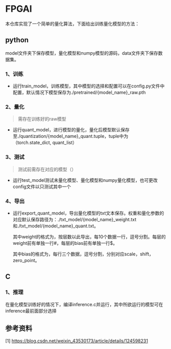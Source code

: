 # FPGAI

本仓库实现了一个简单的量化算法，下面给出训练量化模型的方法：

## python

model文件夹下保存模型，量化模型和numpy模型的源码，data文件夹下保存数据集。

### 1、训练

- 运行train_model，训练模型，其中模型的选择和配置可以在config.py文件中配置，默认情况下模型保存为./pretrained/{model_name}_raw.pth

### 2、量化

> 需存在训练好的raw模型

- 运行quant_model，进行模型的量化，量化后模型默认保存至./quantization/{model_name}_quant.tuple，tuple中为（torch.state_dict, quant_list）

### 3、测试

> 测试前需存在对应的模型（）

- 运行test_model测试未量化模型、量化模型和numpy量化模型，也可更改config文件以只测试其中一个

### 4、导出

- 运行export_quant_model，导出量化模型的txt文本保存。权重和量化参数的对应默认保存路径为：\./txt\_model/\{model\_name\}\_weight\.txt和\./txt\_model/\{model_name\}\_quant\.txt。

  其中weight的格式为，按层数以此导出，每10个数据一行，逗号分割。每层的weight前有单独一行#，每层的bias前有单独一行$。

  其中bias的格式为，每行三个数据，逗号分割，分别对应scale，shift，zero_point。

## C

### 1、推理

在量化模型训练好的情况下，编译inference.c并运行，其中所欲运行的模型可在inference最前面部分选择

## 参考资料

[1] https://blog.csdn.net/weixin_43530173/article/details/124598231